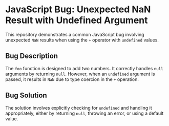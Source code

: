 # JavaScript Bug: Unexpected NaN Result with Undefined Argument

This repository demonstrates a common JavaScript bug involving unexpected `NaN` results when using the `+` operator with `undefined` values.

## Bug Description

The `foo` function is designed to add two numbers.  It correctly handles `null` arguments by returning `null`. However, when an `undefined` argument is passed, it results in `NaN` due to type coercion in the `+` operation.

## Bug Solution

The solution involves explicitly checking for `undefined` and handling it appropriately, either by returning `null`, throwing an error, or using a default value.